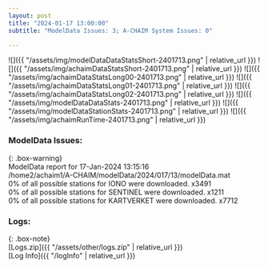 ```yaml
---
layout: post
title: "2024-01-17 13:00:00"
subtitle: "ModelData Issues: 3; A-CHAIM System Issues: 0"

---
```


![]({{ "/assets/img/modelDataDataStatsShort-2401713.png" | relative_url }})
![]({{ "/assets/img/achaimDataStatsShort-2401713.png" | relative_url }})
![]({{ "/assets/img/achaimDataStatsLong00-2401713.png" | relative_url }})
![]({{ "/assets/img/achaimDataStatsLong01-2401713.png" | relative_url }})
![]({{ "/assets/img/achaimDataStatsLong02-2401713.png" | relative_url }})
![]({{ "/assets/img/modelDataDataStats-2401713.png" | relative_url }})
![]({{ "/assets/img/modelDataStationStats-2401713.png" | relative_url }})
![]({{ "/assets/img/achaimRunTime-2401713.png" | relative_url }})


### ModelData Issues:  
  
{: .box-warning}  
 ModelData report for 17-Jan-2024 13:15:16   
 /home2/achaim1/A-CHAIM/modelData/2024/017/13/modelData.mat   
 0% of all possible stations for IONO were downloaded. x3491   
 0% of all possible stations for SENTINEL were downloaded. x1211   
 0% of all possible stations for KARTVERKET were downloaded. x7712   
  


### Logs:  
  
{: .box-note}  
[Logs.zip]({{ "/assets/other/logs.zip" | relative_url }})  
[Log Info]({{ "/logInfo" | relative_url }})  
